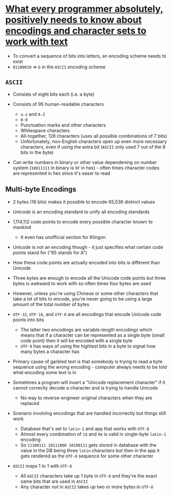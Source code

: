 # [What every programmer absolutely, positively needs to know about encodings and character sets to work with text](http://kunststube.net/encoding/)

* To convert a sequence of bits into letters, an encoding scheme needs to exist
* `01100010` => `b` in the `ASCII` encoding scheme

## `ASCII`

* Consists of eight bits each (i.e. a byte)
* Consists of 95 human-readable characters
  * `a-z` and `A-Z`
  * `0-9`
  * Punctuation marks and other characters
  * Whitespace characters
  * All-together, 128 characters (uses all possible combinations of 7 bits)
  * Unfortunately, non-English characters open up even more necessary characters, even if using the extra bit (`ASCII` only used 7 out of the 8 bits in the byte)

* Can write numbers in binary or other value dependening on number system (`10011111` in binary is `9F` in hex) - often times character codes are represented in hex since it's easer to read

## Multi-byte Encodings

* 2 bytes (16 bits) makes it possible to encode 65,536 distinct values
* Unicode is an encoding standard to unify all encoding standards
* 1,114,112 code points to encode every possible character known to mankind
  * It even has unofficial section for Klingon
* Unicode is _not_ an encoding though - it just specifies what certain code points stand for ("65 stands for A")
* How these code points are actually encoded into bits is different than Unicode
* Three bytes are enough to encode all the Unicode code points but three bytes is awkward to work with so often times four bytes are used
* However, unless you're using Chinese or some other characters that take a lot of bits to encode, you're never going to be using a large amount of the total number of bytes
* `UTF-32`, `UTF-16`, and `UTF-8` are all encodings that encode Unicode code points into bits
  * The latter two encodings are variable-length encodings which means that if a character can be represented as a single byte (small code point) then it will be encoded with a single byte
  * `UTF-8` has ways of using the hightest bits in a byte to signal how many bytes a character has

* Primary cause of garbled text is that somebody is trying to read a byte sequence using the wrong encoding - computer always needs to be told what encoding some text is in
* Sometimes a program will insert a "Unicode replacement character" if it cannot correctly decode a character and is trying to handle Unicode
  * No way to reverse-engineer original characters when they are replaced
* Scenario involving encodings that are handled incorrectly but things still work
  * Database that's set to `latin-1` and app that works with `UTF-8`
  * Almost every combination of `1`s and `0`s is valid in single-byte `latin-1` encoding
  * So `11100111 10111000 10100111` gets stored in database with the value in the DB being three `latin` characters but then in the app it gets rendered as the `UTF-8` sequence for some other character
* `ASCII` maps 1 to 1 with `UTF-8` 
  * All `ASCII` characters take up 1 byte in `UTF-8` and they're the exact same bits that are used in `ASCII`
  * Any character _not_ in `ASCII` takes up two or more bytes in `UTF-8`
